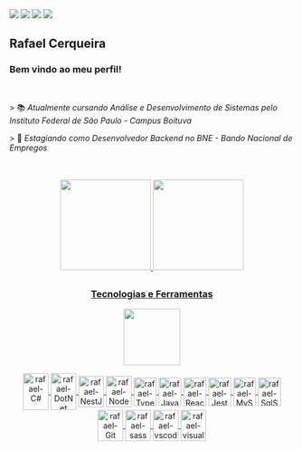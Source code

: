 <div> 
  <a href="https://www.linkedin.com/in/rafahcerqueira/" target="_blank"><img src="https://img.shields.io/badge/-LinkedIn-%230077B5?style=for-the-badge&logo=linkedin&logoColor=white" target="_blank"></a>
  <a href="https://instagram.com/rafaael1" target="_blank"><img src="https://img.shields.io/badge/-Instagram-%23E4405F?style=for-the-badge&logo=instagram&logoColor=white" target="_blank"></a>
  <a href="https://discord.com/users/229270847993413635" target="_blank"><img src="https://img.shields.io/badge/Discord-7289DA?style=for-the-badge&logo=discord&logoColor=white" target="_blank"></a> 
  <a href="mailto:rafaelcerqueira.dev@gmail.com"><img src="https://img.shields.io/badge/-Gmail-%23333?style=for-the-badge&logo=gmail&logoColor=white" target="_blank"></a>
</div>
<h2>Rafael Cerqueira</h2>
<h3>Bem vindo ao meu perfil! </h3>
<br>
<p>> 📚 <i>Atualmente cursando Análise e Desenvolvimento de Sistemas pelo Instituto Federal de São Paulo - Campus Boituva</i></p>
<p>> 💼 <i>Estagiando como Desenvolvedor Backend no BNE - Bando Nacional de Empregos</i></p>
<br><br>
<div name="banners" align="center">
  <a href="https://github.com/rafahcerqueira">
  <img height="160em" src="https://github-readme-stats.vercel.app/api?username=rafahcerqueira&show_icons=true&theme=github_dark&include_all_commits=true&count_private=true"/>
  <img height="160em" src="https://github-readme-stats.vercel.app/api/top-langs/?username=rafahcerqueira&layout=compact&langs_count=7&theme=github_dark"/>
</div>
  
##
<h3 align="center">Tecnologias e Ferramentas</h3>
<p align="center">
  <img width="100" src="https://img.icons8.com/?size=512&id=11260&format=png">
</p>
<div style="display: inline_block" align="center">
  <img align="center" alt="rafael-C#" height="65" width="45" src="https://cdn.jsdelivr.net/gh/devicons/devicon/icons/csharp/csharp-original.svg">
  <img align="center" alt="rafael-DotNet" height="65" width="45" src="https://cdn.jsdelivr.net/gh/devicons/devicon/icons/dotnetcore/dotnetcore-original.svg">
  <img align="center" alt="rafael-NestJS" height="55" width="45" src="https://cdn.jsdelivr.net/gh/devicons/devicon/icons/nestjs/nestjs-plain.svg" />
  <img align="center" alt="rafael-NodeJS" height="55" width="45" src="https://cdn.jsdelivr.net/gh/devicons/devicon/icons/nodejs/nodejs-original.svg">
  <img align="center" alt="rafael-Typescript" height="50" width="40" src="https://cdn.jsdelivr.net/gh/devicons/devicon/icons/typescript/typescript-plain.svg"> 
  <img align="center" alt="rafael-Javascript" height="50" width="40" src="https://cdn.jsdelivr.net/gh/devicons/devicon/icons/javascript/javascript-plain.svg">   
  <img align="center" alt="rafael-React" height="50" width="40" src="https://cdn.jsdelivr.net/gh/devicons/devicon/icons/react/react-original.svg">
  <img align="center" alt="rafael-Jest" height="50" width="40" src="https://cdn.jsdelivr.net/gh/devicons/devicon/icons/jest/jest-plain.svg">
  <img align="center" alt="rafael-MySql" height="50" width="40" src="https://cdn.jsdelivr.net/gh/devicons/devicon/icons/mysql/mysql-plain.svg">
  <img align="center" alt="rafael-SqlServer" height="50" width="40" src="https://cdn.jsdelivr.net/gh/devicons/devicon/icons/microsoftsqlserver/microsoftsqlserver-plain.svg">
  <img align="center" alt="rafael-Git" height="55" width="45" src="https://cdn.jsdelivr.net/gh/devicons/devicon/icons/git/git-original.svg">
  <img align="center" alt="rafael-sass" height="55" width="45" src="https://cdn.jsdelivr.net/gh/devicons/devicon/icons/sass/sass-original.svg">
  <img align="center" alt="rafael-vscode" height="55" width="45" src="https://cdn.jsdelivr.net/gh/devicons/devicon/icons/vscode/vscode-original.svg">
  <img align="center" alt="rafael-visualstudio" height="55" width="45" src="https://cdn.jsdelivr.net/gh/devicons/devicon/icons/visualstudio/visualstudio-plain.svg">
</div>
